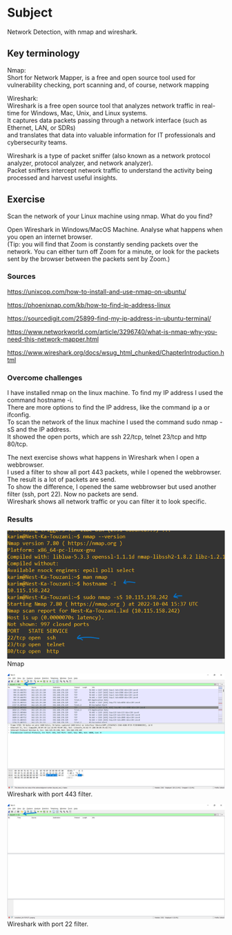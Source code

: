 # Subject
Network Detection, with nmap and wireshark.

## Key terminology
Nmap:  
Short for Network Mapper, is a free and open source tool used for vulnerability checking, port scanning and, of course, network mapping  

Wireshark:  
Wireshark is a free open source tool that analyzes network traffic in real-time for Windows, Mac, Unix, and Linux systems.  
It captures data packets passing through a network interface (such as Ethernet,  LAN, or SDRs)  
and translates that data into valuable information for IT professionals and cybersecurity teams.

Wireshark is a type of packet sniffer (also known as a network protocol analyzer, protocol analyzer, and network analyzer).  
Packet sniffers intercept network traffic to understand the activity being processed and harvest useful insights.


## Exercise  
Scan the network of your Linux machine using nmap. What do you find?  

Open Wireshark in Windows/MacOS Machine. Analyse what happens when you open an internet browser.  
(Tip: you will find that Zoom is constantly sending packets over the network. You can either turn off Zoom for a minute, or look for the packets sent by the browser between the packets sent by Zoom.)


### Sources
https://unixcop.com/how-to-install-and-use-nmap-on-ubuntu/  

https://phoenixnap.com/kb/how-to-find-ip-address-linux  

https://sourcedigit.com/25899-find-my-ip-address-in-ubuntu-terminal/

https://www.networkworld.com/article/3296740/what-is-nmap-why-you-need-this-network-mapper.html  

https://www.wireshark.org/docs/wsug_html_chunked/ChapterIntroduction.html
### Overcome challenges
I have installed nmap on the linux machine. To find my IP address I used the command hostname -i.  
There are more options to find the IP address, like the command ip a or ifconfig.  
To scan the network of the linux machine I used the command sudo nmap -sS and the IP address.  
It showed the open ports, which are ssh 22/tcp, telnet 23/tcp and http 80/tcp.  

The next exercise shows what happens in Wireshark when I open a webbrowser.  
I used a filter to show all port 443 packets, while I opened the webbrowser. The result is a lot of packets are send.  
To show the difference, I opened the same webbrowser but used another filter (ssh, port 22). Now no packets are send.  
Wireshark shows all network traffic or you can filter it to look specific.

### Results  
![image of nmap in action](https://raw.githubusercontent.com/Techgrounds-Cloud-9/cloud-9-karimtouzani24/main/00_includes/SEC/nmap_exercise.png)  
Nmap  

![image of wireshark filter 443](https://raw.githubusercontent.com/Techgrounds-Cloud-9/cloud-9-karimtouzani24/main/00_includes/SEC/wireshark_443filter.png)  
Wireshark with port 443 filter.  

![image of whireshark filter 22](https://raw.githubusercontent.com/Techgrounds-Cloud-9/cloud-9-karimtouzani24/main/00_includes/SEC/wireshark_22filter.png)  
Wireshark with port 22 filter.